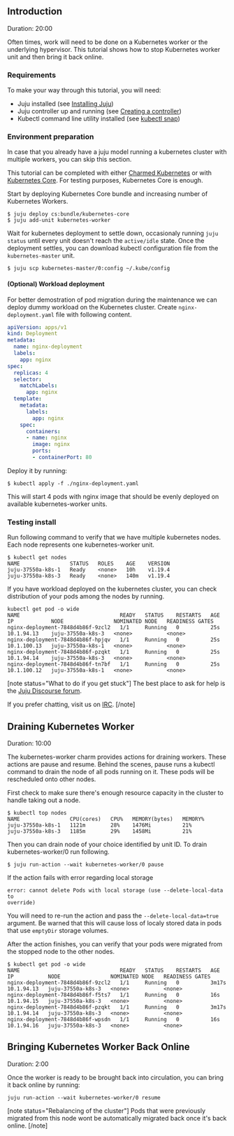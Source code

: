 [comment]: <> (How To Perform Maintenance On Kubernetes Worker)

## Introduction

Duration: 20:00

Often times, work will need to be done on a Kubernetes worker or the
underlying hypervisor. This tutorial shows how to stop Kubernetes worker unit
and then bring it back online.

### Requirements

To make your way through this tutorial, you will need:

- Juju installed (see [Installing Juju](https://jaas.ai/docs/installing))
- Juju controller up and running (see
[Creating a controller](https://juju.is/docs/creating-a-controller))
- Kubectl command line utility installed (see
[kubectl snap](https://snapcraft.io/kubectl))

### Environment preparation

In case that you already have a juju model running a kubernetes cluster with
multiple workers, you can skip this section.

This tutorial can be completed with either [Charmed Kubernetes](https://jaas.ai/canonical-kubernetes)
or with [Kubernetes Core](https://jaas.ai/kubernetes-core). For testing
purposes, Kubernetes Core is enough.

Start by deploying Kubernetes Core bundle and increasing number of Kubernetes
Workers.

```console
$ juju deploy cs:bundle/kubernetes-core
$ juju add-unit kubernetes-worker
```

Wait for kubernetes deployment to settle down, occasionaly running
`juju status` until every unit doesn't reach the `active/idle` state. Once the
deployment settles, you can download kubectl configuration file from the
`kubernetes-master` unit.

```console
$ juju scp kubernetes-master/0:config ~/.kube/config
```

#### (Optional) Workload deployment

For better demostration of pod migration during the maintenance we can deploy
dummy workload on the Kubernetes cluster. Create `nginx-deployment.yaml` file
with following content.

```yaml
apiVersion: apps/v1
kind: Deployment
metadata:
  name: nginx-deployment
  labels:
    app: nginx
spec:
  replicas: 4
  selector:
    matchLabels:
      app: nginx
  template:
    metadata:
      labels:
        app: nginx
    spec:
      containers:
      - name: nginx
        image: nginx
        ports:
        - containerPort: 80
```

Deploy it by running:

```console
$ kubectl apply -f ./nginx-deployment.yaml
```

This will start 4 pods with nginx image that should be evenly deployed on
available kubernetes-worker units.

### Testing install

Run following command to verify that we have multiple kubernetes nodes. Each
node represents one kubernetes-worker unit.

```console
$ kubectl get nodes
NAME                STATUS   ROLES    AGE    VERSION
juju-37550a-k8s-1   Ready    <none>   10h    v1.19.4
juju-37550a-k8s-3   Ready    <none>   140m   v1.19.4
```

If you have workload deployed on the kubernetes cluster, you can check
distribution of your pods among the nodes by running.

```console
kubectl get pod -o wide
NAME                                READY   STATUS    RESTARTS   AGE   IP            NODE                NOMINATED NODE   READINESS GATES
nginx-deployment-7848d4b86f-9zcl2   1/1     Running   0          25s   10.1.94.13    juju-37550a-k8s-3   <none>           <none>
nginx-deployment-7848d4b86f-hpjqv   1/1     Running   0          25s   10.1.100.13   juju-37550a-k8s-1   <none>           <none>
nginx-deployment-7848d4b86f-pzqkt   1/1     Running   0          25s   10.1.94.14    juju-37550a-k8s-3   <none>           <none>
nginx-deployment-7848d4b86f-tn7bf   1/1     Running   0          25s   10.1.100.12   juju-37550a-k8s-1   <none>           <none>
```

[note status="What to do if you get stuck"]
The best place to ask for help is the [Juju Discourse forum](https://discourse.charmhub.io/).

If you prefer chatting, visit us on [IRC](https://webchat.freenode.net/#juju).
[/note]

## Draining Kubernetes Worker

Duration: 10:00

The kubernetes-worker charm provides actions for draining workers. These
actions are pause and resume. Behind the scenes, pause runs a kubectl command
to drain the node of all pods running on it. These pods will be rescheduled
onto other nodes.

First check to make sure there's enough resource capacity in the cluster to
handle taking out a node.

```console
$ kubectl top nodes
NAME                CPU(cores)   CPU%   MEMORY(bytes)   MEMORY%
juju-37550a-k8s-1   1121m        28%    1476Mi          21%
juju-37550a-k8s-3   1185m        29%    1458Mi          21%
```

Then you can drain node of your choice identified by unit ID. To drain
kubernetes-worker/0 run following.

```console
$ juju run-action --wait kubernetes-worker/0 pause
```

If the action fails with error regarding local storage

```plain
error: cannot delete Pods with local storage (use --delete-local-data to
override)
```

You will need to re-run the action and pass the `--delete-local-data=true`
argument. Be warned that this will cause loss of localy stored data in pods
that use `emptyDir` storage volumes.

After the action finishes, you can verify that your pods were migrated from
the stopped node to the other nodes.

```console
$ kubectl get pod -o wide
NAME                                READY   STATUS    RESTARTS   AGE     IP           NODE                NOMINATED NODE   READINESS GATES
nginx-deployment-7848d4b86f-9zcl2   1/1     Running   0          3m17s   10.1.94.13   juju-37550a-k8s-3   <none>           <none>
nginx-deployment-7848d4b86f-f5ts7   1/1     Running   0          16s     10.1.94.15   juju-37550a-k8s-3   <none>           <none>
nginx-deployment-7848d4b86f-pzqkt   1/1     Running   0          3m17s   10.1.94.14   juju-37550a-k8s-3   <none>           <none>
nginx-deployment-7848d4b86f-wpsdn   1/1     Running   0          16s     10.1.94.16   juju-37550a-k8s-3   <none>           <none>
```

## Bringing Kubernetes Worker Back Online

Duration: 2:00

Once the worker is ready to be brought back into circulation, you can bring
it back online by running:

```console
juju run-action --wait kubernetes-worker/0 resume
```
[note status="Rebalancing of the cluster"]
Pods that were previously migrated from this node wont be automatically
migrated back once it's back online.
[/note]
